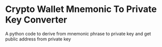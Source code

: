 # Crypto Wallet Mnemonic To Private Key Converter
A python code to derive from mnemonic phrase to private key and get public address from private key
